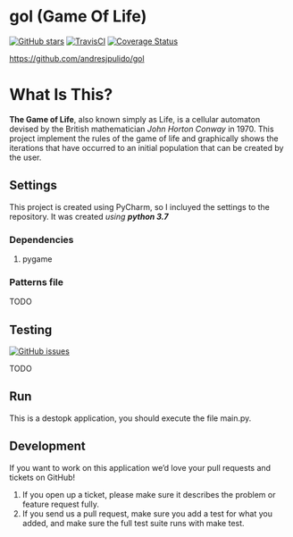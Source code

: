 gol (Game Of Life)
==============================

[![GitHub stars](https://img.shields.io/github/stars/andresjpulido/gol)](https://github.com/andresjpulido/gol/stargazers)
[![TravisCI](https://travis-ci.org/uber/Python-Sample-Application.svg?branch=master)](https://travis-ci.org/andresjpulido/gol)
[![Coverage Status](https://coveralls.io/repos/uber/Python-Sample-Application/badge.png)](https://coveralls.io/r/andresjpulido/gol)

https://github.com/andresjpulido/gol

# What Is This?
 
**The Game of Life**, also known simply as Life, is a cellular automaton devised by the British mathematician *John Horton Conway* in 1970. This project implement the rules of the game of life and graphically shows the iterations that have occurred to an initial population that can be created by the user.  
 
## Settings
This project is created using PyCharm, so I incluyed the settings to the repository. It was created *using __python 3.7__*

### Dependencies
1. pygame

### Patterns file
TODO

## Testing
[![GitHub issues](https://img.shields.io/github/issues/andresjpulido/gol)](https://github.com/andresjpulido/gol/issues)
 
TODO

## Run
This is a destopk application, you should execute the file main.py. 

## Development

If you want to work on this application we’d love your pull requests and tickets on GitHub!

1. If you open up a ticket, please make sure it describes the problem or feature request fully.
2. If you send us a pull request, make sure you add a test for what you added, and make sure the full test suite runs with make test.



